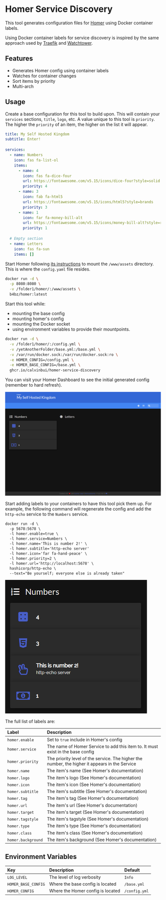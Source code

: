 # Homer Service Discovery

This tool generates configuration files for [Homer](https://github.com/bastienwirtz/homer) using Docker container labels.

Using Docker container labels for service discovery is inspired by the same approach used by [Traefik](https://doc.traefik.io/traefik/providers/docker/) and [Watchtower](https://github.com/containrrr/watchtower).
## Features

- Generates Homer config using container labels
- Watches for container changes
- Sort items by priority
- Multi-arch

## Usage

Create a base configuration for this tool to build upon. This will contain your `services` sections, `title`, `logo`, etc. A value unique to this tool is `priority`. The higher the `priority` of an item, the higher on the list it will appear.

```yaml
title: My Self Hosted Kingdom
subtitle: Enter!

services:
  - name: Numbers
    icon: fas fa-list-ol
    items:
      - name: 4
        icon: fas fa-dice-four
        url: https://fontawesome.com/v5.15/icons/dice-four?style=solid
        priority: 4
      - name: 3
        icon: fab fa-html5
        url: https://fontawesome.com/v5.15/icons/html5?style=brands
        priority: 3
      - name: 1
        icon: far fa-money-bill-alt
        url: https://fontawesome.com/v5.15/icons/money-bill-alt?style=regular
        priority: 1

  # Empty section
  - name: Letters
    icon: fas fa-sun
    items: []
```

Start Homer following [its instructions](https://github.com/bastienwirtz/homer/blob/main/README.md) to mount the `/www/assets` directory. This is where the `config.yaml` file resides.

```sh
docker run -d \
  -p 8080:8080 \
  -v /folder1/homer/:/www/assets \
  b4bz/homer:latest
```

Start this tool while:
- mounting the base config
- mounting homer's config
- mounting the Docker socket
- using environment variables to provide their mountpoints.

```sh
docker run -d \
  -v /folder1/homer/:/config.yml \
  -v /yetAnotherFolder/base.yml:/base.yml \
  -v /var/run/docker.sock:/var/run/docker.sock:ro \
  -e HOMER_CONFIG=/config.yml \
  -e HOMER_BASE_CONFIG=/base.yml \
  ghcr.io/calvinbui/homer-service-discovery
```

You can visit your Homer Dashboard to see the initial generated config (remember to hard refresh).

![](docs/base.png)

Start adding labels to your containers to have this tool pick them up. For example, the following command will regenerate the config and add the `http-echo` service to the `Numbers` service.

```
docker run -d \
  -p 5678:5678 \
  -l homer.enable=true \
  -l homer.service=Numbers \
  -l homer.name='This is number 2!' \
  -l homer.subtitle='http-echo server'
  -l homer.icon='far fa-hand-peace' \
  -l homer.priority=2 \
  -l homer.url='http://localhost:5678' \
  hashicorp/http-echo \
  --text="Be yourself; everyone else is already taken"
```

![](docs/base-added.png)

The full list of labels are:

| Label | Description |
| :- | :- |
| `homer.enable` | Set to `true` include in Homer's config |
| `homer.service` | The name of Homer Service to add this item to. It must exist in the base config |
| `homer.priority` | The priority level of the service. The higher the number, the higher it appears in the Service |
| `homer.name` | The item's name (See Homer's documentation) |
| `homer.logo` | The item's logo (See Homer's documentation)|
| `homer.icon` | The item's icon (See Homer's documentation) |
| `homer.subtitle` | The item's subtitle (See Homer's documentation) |
| `homer.tag` | The item's tag (See Homer's documentation) |
| `homer.url` | The item's url (See Homer's documentation) |
| `homer.target` | The item's target (See Homer's documentation) |
| `homer.tagstyle` | The item's tagstyle (See Homer's documentation) |
| `homer.type` | The item's type (See Homer's documentation) |
| `homer.class` | The item's class (See Homer's documentation) |
| `homer.background` | The item's background (See Homer's documentation) |

## Environment Variables

| Key | Description | Default |
| :- | :- | :- |
| `LOG_LEVEL` | The level of log verbosity | `Info` |
| `HOMER_BASE_CONFIG` | Where the base config is located | `/base.yml` |
| `HOMER_CONFIG` | Where the Homer config is located | `/config.yml` |
